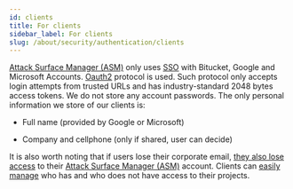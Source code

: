 ```yaml
---
id: clients
title: For clients
sidebar_label: For clients
slug: /about/security/authentication/clients
---
```


[Attack Surface Manager (ASM)](https://app.fluidattacks.com/)
only uses
[SSO](https://en.wikipedia.org/wiki/Single_sign-on)
with Bitucket, Google and Microsoft Accounts.
[Oauth2](https://oauth.net/2/) protocol is used.
Such protocol only accepts login attempts from trusted URLs
and has industry-standard 2048 bytes access tokens.
We do not store any account passwords.
The only personal information we store of our clients is:

- Full name (provided by Google or Microsoft)

- Company and cellphone (only if shared, user can decide)

It is also worth noting
that if users lose their corporate email,
[they also lose access](/criteria/requirements/authorization/114)
to their
[Attack Surface Manager (ASM)](https://app.fluidattacks.com/)
account.
Clients can [easily manage](/criteria/requirements/authorization/034)
who has and who does not have
access to their projects.

